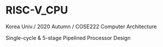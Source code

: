 # RISC-V_CPU
Korea Univ./ 2020 Autumn / COSE222 Computer Architecture

Single-cycle &amp; 5-stage Pipelined Processor Design
